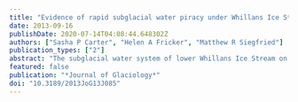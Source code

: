 ```yaml
---
title: "Evidence of rapid subglacial water piracy under Whillans Ice Stream, West Antarctica"
date: 2013-09-16
publishDate: 2020-07-14T04:08:44.648302Z
authors: ["Sasha P Carter", "Helen A Fricker", "Matthew R Siegfried"]
publication_types: ["2"]
abstract: "The subglacial water system of lower Whillans Ice Stream on the Siple Coast, West Antarctica, contains numerous connected subglacial lakes in three hydrological basins (northern, central and southern). We use Ice, Cloud and land Elevation Satellite (ICESat) data to derive estimates of lake volume change and regional thickness changes. By combining these results with a water budget model, we show that a uniform, localized thickness increase perturbed the hydropotential, resulting in a change in course of a major flow path within the system in 2005. Water originating from upper Whillans and Kamb Ice Streams that previously supplied the southern basin became diverted toward Subglacial Lake Whillans (SLW). This diversion led to a tenfold filling rate increase of SLW. Our observation suggests that water piracy may be common in the Siple Coast region, where the gentle basal relief makes the basal hydropotential particularly sensitive to small changes in ice thickness. Given the previously inferred connections between water piracy and ice-stream slowdown elsewhere in the region, the subtle and complex nature of this system presents new challenges for numerical models."
featured: false
publication: "*Journal of Glaciology*"
doi: "10.3189/2013JoG13J085"
---
```


